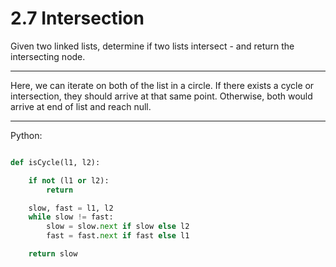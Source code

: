 # 2.7 Intersection

Given two linked lists, determine if two lists intersect - and return the
intersecting node.

---

Here, we can iterate on both of the list in a circle. If there exists a cycle
or intersection, they should arrive at that same point. Otherwise, both would
arrive at end of list and reach null.

---

Python:

```python

def isCycle(l1, l2):

    if not (l1 or l2):
        return

    slow, fast = l1, l2
    while slow != fast:
        slow = slow.next if slow else l2
        fast = fast.next if fast else l1

    return slow

```
